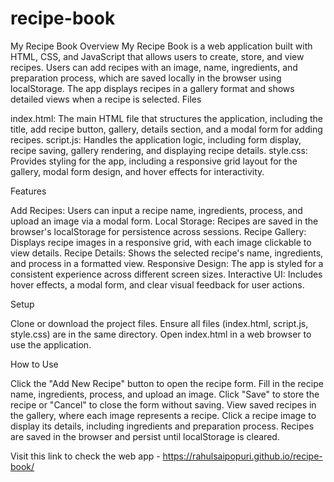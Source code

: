 # recipe-book
My Recipe Book
Overview
My Recipe Book is a web application built with HTML, CSS, and JavaScript that allows users to create, store, and view recipes. Users can add recipes with an image, name, ingredients, and preparation process, which are saved locally in the browser using localStorage. The app displays recipes in a gallery format and shows detailed views when a recipe is selected.
Files

index.html: The main HTML file that structures the application, including the title, add recipe button, gallery, details section, and a modal form for adding recipes.
script.js: Handles the application logic, including form display, recipe saving, gallery rendering, and displaying recipe details.
style.css: Provides styling for the app, including a responsive grid layout for the gallery, modal form design, and hover effects for interactivity.

Features

Add Recipes: Users can input a recipe name, ingredients, process, and upload an image via a modal form.
Local Storage: Recipes are saved in the browser's localStorage for persistence across sessions.
Recipe Gallery: Displays recipe images in a responsive grid, with each image clickable to view details.
Recipe Details: Shows the selected recipe's name, ingredients, and process in a formatted view.
Responsive Design: The app is styled for a consistent experience across different screen sizes.
Interactive UI: Includes hover effects, a modal form, and clear visual feedback for user actions.

Setup

Clone or download the project files.
Ensure all files (index.html, script.js, style.css) are in the same directory.
Open index.html in a web browser to use the application.

How to Use

Click the "Add New Recipe" button to open the recipe form.
Fill in the recipe name, ingredients, process, and upload an image.
Click "Save" to store the recipe or "Cancel" to close the form without saving.
View saved recipes in the gallery, where each image represents a recipe.
Click a recipe image to display its details, including ingredients and preparation process.
Recipes are saved in the browser and persist until localStorage is cleared.

Visit this link to check the web app - https://rahulsaipopuri.github.io/recipe-book/
